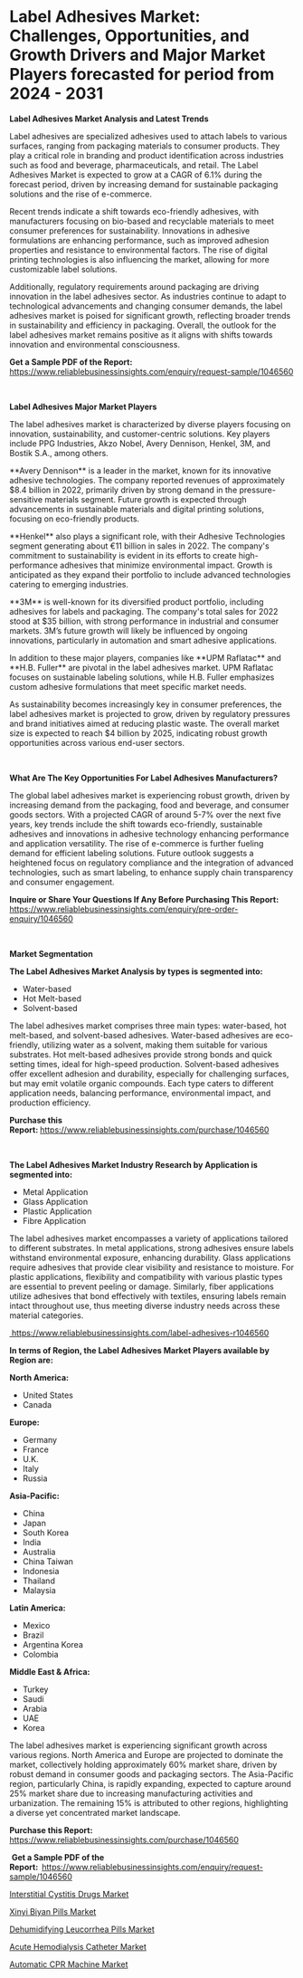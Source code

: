 <p><h1>Label Adhesives Market: Challenges, Opportunities, and Growth Drivers and Major Market Players forecasted for period from 2024 - 2031</h1></p><p><strong>Label Adhesives Market Analysis and Latest Trends</strong></p>
<p><p>Label adhesives are specialized adhesives used to attach labels to various surfaces, ranging from packaging materials to consumer products. They play a critical role in branding and product identification across industries such as food and beverage, pharmaceuticals, and retail. The Label Adhesives Market is expected to grow at a CAGR of 6.1% during the forecast period, driven by increasing demand for sustainable packaging solutions and the rise of e-commerce.</p><p>Recent trends indicate a shift towards eco-friendly adhesives, with manufacturers focusing on bio-based and recyclable materials to meet consumer preferences for sustainability. Innovations in adhesive formulations are enhancing performance, such as improved adhesion properties and resistance to environmental factors. The rise of digital printing technologies is also influencing the market, allowing for more customizable label solutions.</p><p>Additionally, regulatory requirements around packaging are driving innovation in the label adhesives sector. As industries continue to adapt to technological advancements and changing consumer demands, the label adhesives market is poised for significant growth, reflecting broader trends in sustainability and efficiency in packaging. Overall, the outlook for the label adhesives market remains positive as it aligns with shifts towards innovation and environmental consciousness.</p></p>
<p><strong>Get a Sample PDF of the Report:&nbsp;</strong> <a href="https://www.reliablebusinessinsights.com/enquiry/request-sample/1046560?utm_campaign=1837&utm_medium=2&utm_source=Github&utm_content=ia&utm_term=06122024&utm_id=label-adhesives">https://www.reliablebusinessinsights.com/enquiry/request-sample/1046560</a></p>
<p>&nbsp;</p>
<p><strong>Label Adhesives Major Market Players</strong></p>
<p><p>The label adhesives market is characterized by diverse players focusing on innovation, sustainability, and customer-centric solutions. Key players include PPG Industries, Akzo Nobel, Avery Dennison, Henkel, 3M, and Bostik S.A., among others.</p><p>**Avery Dennison** is a leader in the market, known for its innovative adhesive technologies. The company reported revenues of approximately $8.4 billion in 2022, primarily driven by strong demand in the pressure-sensitive materials segment. Future growth is expected through advancements in sustainable materials and digital printing solutions, focusing on eco-friendly products.</p><p>**Henkel** also plays a significant role, with their Adhesive Technologies segment generating about €11 billion in sales in 2022. The company's commitment to sustainability is evident in its efforts to create high-performance adhesives that minimize environmental impact. Growth is anticipated as they expand their portfolio to include advanced technologies catering to emerging industries.</p><p>**3M** is well-known for its diversified product portfolio, including adhesives for labels and packaging. The company's total sales for 2022 stood at $35 billion, with strong performance in industrial and consumer markets. 3M’s future growth will likely be influenced by ongoing innovations, particularly in automation and smart adhesive applications.</p><p>In addition to these major players, companies like **UPM Raflatac** and **H.B. Fuller** are pivotal in the label adhesives market. UPM Raflatac focuses on sustainable labeling solutions, while H.B. Fuller emphasizes custom adhesive formulations that meet specific market needs.</p><p>As sustainability becomes increasingly key in consumer preferences, the label adhesives market is projected to grow, driven by regulatory pressures and brand initiatives aimed at reducing plastic waste. The overall market size is expected to reach $4 billion by 2025, indicating robust growth opportunities across various end-user sectors.</p></p>
<p>&nbsp;</p>
<p><strong>What Are The Key Opportunities For Label Adhesives Manufacturers?</strong></p>
<p><p>The global label adhesives market is experiencing robust growth, driven by increasing demand from the packaging, food and beverage, and consumer goods sectors. With a projected CAGR of around 5-7% over the next five years, key trends include the shift towards eco-friendly, sustainable adhesives and innovations in adhesive technology enhancing performance and application versatility. The rise of e-commerce is further fueling demand for efficient labeling solutions. Future outlook suggests a heightened focus on regulatory compliance and the integration of advanced technologies, such as smart labeling, to enhance supply chain transparency and consumer engagement.</p></p>
<p><strong>Inquire or Share Your Questions If Any Before Purchasing This Report:</strong> <a href="https://www.reliablebusinessinsights.com/enquiry/pre-order-enquiry/1046560?utm_campaign=1837&utm_medium=2&utm_source=Github&utm_content=ia&utm_term=06122024&utm_id=label-adhesives">https://www.reliablebusinessinsights.com/enquiry/pre-order-enquiry/1046560</a></p>
<p>&nbsp;</p>
<p><strong>Market Segmentation</strong></p>
<p><strong>The Label Adhesives Market Analysis by types is segmented into:</strong></p>
<p><ul><li>Water-based</li><li>Hot Melt-based</li><li>Solvent-based</li></ul></p>
<p><p>The label adhesives market comprises three main types: water-based, hot melt-based, and solvent-based adhesives. Water-based adhesives are eco-friendly, utilizing water as a solvent, making them suitable for various substrates. Hot melt-based adhesives provide strong bonds and quick setting times, ideal for high-speed production. Solvent-based adhesives offer excellent adhesion and durability, especially for challenging surfaces, but may emit volatile organic compounds. Each type caters to different application needs, balancing performance, environmental impact, and production efficiency.</p></p>
<p><strong>Purchase this Report:&nbsp;</strong><a href="https://www.reliablebusinessinsights.com/purchase/1046560?utm_campaign=1837&utm_medium=2&utm_source=Github&utm_content=ia&utm_term=06122024&utm_id=label-adhesives">https://www.reliablebusinessinsights.com/purchase/1046560</a></p>
<p>&nbsp;</p>
<p><strong>The Label Adhesives Market Industry Research by Application is segmented into:</strong></p>
<p><ul><li>Metal Application</li><li>Glass Application</li><li>Plastic Application</li><li>Fibre Application</li></ul></p>
<p><p>The label adhesives market encompasses a variety of applications tailored to different substrates. In metal applications, strong adhesives ensure labels withstand environmental exposure, enhancing durability. Glass applications require adhesives that provide clear visibility and resistance to moisture. For plastic applications, flexibility and compatibility with various plastic types are essential to prevent peeling or damage. Similarly, fiber applications utilize adhesives that bond effectively with textiles, ensuring labels remain intact throughout use, thus meeting diverse industry needs across these material categories.</p></p>
<p><a href="https://www.reliablebusinessinsights.com/label-adhesives-r1046560?utm_campaign=1837&utm_medium=2&utm_source=Github&utm_content=ia&utm_term=06122024&utm_id=label-adhesives">&nbsp;https://www.reliablebusinessinsights.com/label-adhesives-r1046560</a></p>
<p><strong>In terms of Region, the Label Adhesives Market Players available by Region are:</strong></p>
<p>
    <p> <strong> North America: </strong>
        <ul>
            <li>United States</li>
            <li>Canada</li>
        </ul>
        </p> 
    <p> <strong> Europe: </strong>
        <ul>
            <li>Germany</li>
            <li>France</li>
            <li>U.K.</li>
            <li>Italy</li>
            <li>Russia</li>
        </ul>
        </p> 
    <p> <strong> Asia-Pacific: </strong>
        <ul>
            <li>China</li>
            <li>Japan</li>
            <li>South Korea</li>
            <li>India</li>
            <li>Australia</li>
            <li>China Taiwan</li>
            <li>Indonesia</li>
            <li>Thailand</li>
            <li>Malaysia</li>
        </ul>
        </p> 
    <p> <strong> Latin America: </strong>
        <ul>
            <li>Mexico</li>
            <li>Brazil</li>
            <li>Argentina Korea</li>
            <li>Colombia</li>
        </ul>
        </p> 
    <p> <strong> Middle East & Africa: </strong>
        <ul>
            <li>Turkey</li>
            <li>Saudi</li>
            <li>Arabia</li>
            <li>UAE</li>
            <li>Korea</li>
        </ul>
    </p>
    </p>
<p><p>The label adhesives market is experiencing significant growth across various regions. North America and Europe are projected to dominate the market, collectively holding approximately 60% market share, driven by robust demand in consumer goods and packaging sectors. The Asia-Pacific region, particularly China, is rapidly expanding, expected to capture around 25% market share due to increasing manufacturing activities and urbanization. The remaining 15% is attributed to other regions, highlighting a diverse yet concentrated market landscape.</p></p>
<p><strong>Purchase this Report: </strong><a href="https://www.reliablebusinessinsights.com/purchase/1046560?utm_campaign=1837&utm_medium=2&utm_source=Github&utm_content=ia&utm_term=06122024&utm_id=label-adhesives">https://www.reliablebusinessinsights.com/purchase/1046560</a></p>
<p>&nbsp;<strong>Get a Sample PDF of the Report:&nbsp;&nbsp;</strong><a href="https://www.reliablebusinessinsights.com/enquiry/request-sample/1046560?utm_campaign=1837&utm_medium=2&utm_source=Github&utm_content=ia&utm_term=06122024&utm_id=label-adhesives">https://www.reliablebusinessinsights.com/enquiry/request-sample/1046560</a></p>
<p><strong></strong></p>
<p><p><a href="https://www.linkedin.com/pulse/assessing-effect-ofcompany-theinterstitial-cystitis-drugs-market-nws8e?utm_campaign=1837&utm_medium=2&utm_source=Github&utm_content=ia&utm_term=06122024&utm_id=label-adhesives">Interstitial Cystitis Drugs Market</a></p><p><a href="https://issuu.com/reportprime-2/docs/xinyi-biyan-pills-market-size-2030.pptx?utm_campaign=1837&utm_medium=2&utm_source=Github&utm_content=ia&utm_term=06122024&utm_id=label-adhesives">Xinyi Biyan Pills Market</a></p><p><a href="https://issuu.com/reportprime-2/docs/dehumidifying-leucorrhea-pills-market-size-2030.pp?utm_campaign=1837&utm_medium=2&utm_source=Github&utm_content=ia&utm_term=06122024&utm_id=label-adhesives">Dehumidifying Leucorrhea Pills Market</a></p><p><a href="https://www.linkedin.com/pulse/acute-hemodialysis-catheter-market-trends-strategic-insights-k1yie?utm_campaign=1837&utm_medium=2&utm_source=Github&utm_content=ia&utm_term=06122024&utm_id=label-adhesives">Acute Hemodialysis Catheter Market</a></p><p><a href="https://www.linkedin.com/pulse/automatic-cpr-machine-market-report-driving-growth-industry-prn2e?utm_campaign=1837&utm_medium=2&utm_source=Github&utm_content=ia&utm_term=06122024&utm_id=label-adhesives">Automatic CPR Machine Market</a></p></p>